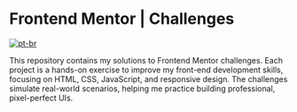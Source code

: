 # Frontend Mentor | Challenges
[![pt-br](https://img.shields.io/badge/lang-pt--br-green.svg)](README.pt-br.md)

This repository contains my solutions to Frontend Mentor challenges. Each project is a hands-on exercise to improve my front-end development skills, focusing on HTML, CSS, JavaScript, and responsive design. The challenges simulate real-world scenarios, helping me practice building professional, pixel-perfect UIs.

